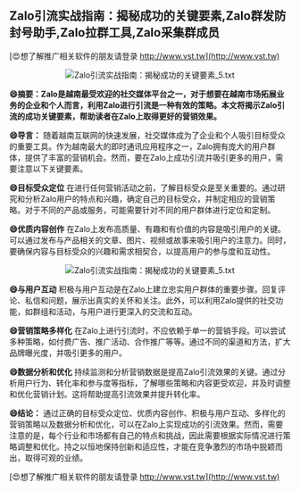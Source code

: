 ## **Zalo引流实战指南：揭秘成功的关键要素,Zalo群发防封号助手,Zalo拉群工具,Zalo采集群成员**

[😍想了解推广相关软件的朋友请登录 http://www.vst.tw](http://www.vst.tw)

 <center><img src="https://vst.tw/MP4/tuiguang/png/8.png" alt="Zalo引流实战指南：揭秘成功的关键要素_5.txt"></center>

**😄摘要：Zalo是越南最受欢迎的社交媒体平台之一，对于想要在越南市场拓展业务的企业和个人而言，利用Zalo进行引流是一种有效的策略。本文将揭示Zalo引流的成功关键要素，帮助读者在Zalo上取得更好的营销效果。**

**😄导言：**
随着越南互联网的快速发展，社交媒体成为了企业和个人吸引目标受众的重要工具。作为越南最大的即时通讯应用程序之一，Zalo拥有庞大的用户群体，提供了丰富的营销机会。然而，要在Zalo上成功引流并吸引更多的用户，需要注意以下关键要素。

**😄目标受众定位**
在进行任何营销活动之前，了解目标受众是至关重要的。通过研究和分析Zalo用户的特点和兴趣，确定自己的目标受众，并制定相应的营销策略。对于不同的产品或服务，可能需要针对不同的用户群体进行定位和定制。

**😄优质内容创作**
在Zalo上发布高质量、有趣和有价值的内容是吸引用户的关键。可以通过发布与产品相关的文章、图片、视频或故事来吸引用户的注意力。同时，要确保内容与目标受众的兴趣和需求相契合，以提高用户的参与度和互动性。

 <center><img src="https://vst.tw/MP4/tuiguang/png/0.png" alt="Zalo引流实战指南：揭秘成功的关键要素_5.txt"></center>

**😄与用户互动**
积极与用户互动是在Zalo上建立忠实用户群体的重要步骤。回复评论、私信和问题，展示出真实的关怀和关注。此外，可以利用Zalo提供的社交功能，如群组和活动，与用户进行更深入的交流和互动。

**😄营销策略多样化**
在Zalo上进行引流时，不应依赖于单一的营销手段。可以尝试多种策略，如付费广告、推广活动、合作推广等等。通过不同的渠道和方法，扩大品牌曝光度，并吸引更多的用户。

**😄数据分析和优化**
持续监测和分析营销数据是提高Zalo引流效果的关键。通过分析用户行为、转化率和参与度等指标，了解哪些策略和内容更受欢迎，并及时调整和优化营销计划。这将帮助提高引流效果并提升转化率。

**😄结论：**
通过正确的目标受众定位、优质内容创作、积极与用户互动、多样化的营销策略以及数据分析和优化，可以在Zalo上实现成功的引流效果。然而，需要注意的是，每个行业和市场都有自己的特点和挑战，因此需要根据实际情况进行策略调整和优化。持之以恒地保持创新和适应性，才能在竞争激烈的市场中脱颖而出，取得可观的业绩。

[😍想了解推广相关软件的朋友请登录 http://www.vst.tw](http://www.vst.tw)



